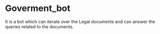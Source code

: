 # Goverment_bot
It is a bot which can iterate over the Legal documents and can answer the queries related to the documents.

